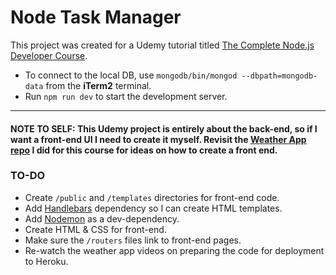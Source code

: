 # Node Task Manager

This project was created for a Udemy tutorial titled [The Complete Node.js Developer Course](https://www.udemy.com/the-complete-nodejs-developer-course-2/).

* To connect to the local DB, use `mongodb/bin/mongod --dbpath=mongodb-data` from the **iTerm2** terminal.
* Run `npm run dev` to start the development server.

---

#### **NOTE TO SELF**: This Udemy project is entirely about the back-end, so if I want a front-end UI I need to create it myself. Revisit the [Weather App repo](https://github.com/pulamusic/weather-web-server) I did for this course for ideas on how to create a front end.

### **TO-DO**
* Create `/public` and `/templates` directories for front-end code.
* Add [Handlebars](https://www.npmjs.com/package/hbs) dependency so I can create HTML templates.
* Add [Nodemon](https://www.npmjs.com/package/nodemon) as a dev-dependency.
* Create HTML &amp; CSS for front-end.
* Make sure the `/routers` files link to front-end pages.
* Re-watch the weather app videos on preparing the code for deployment to Heroku.
